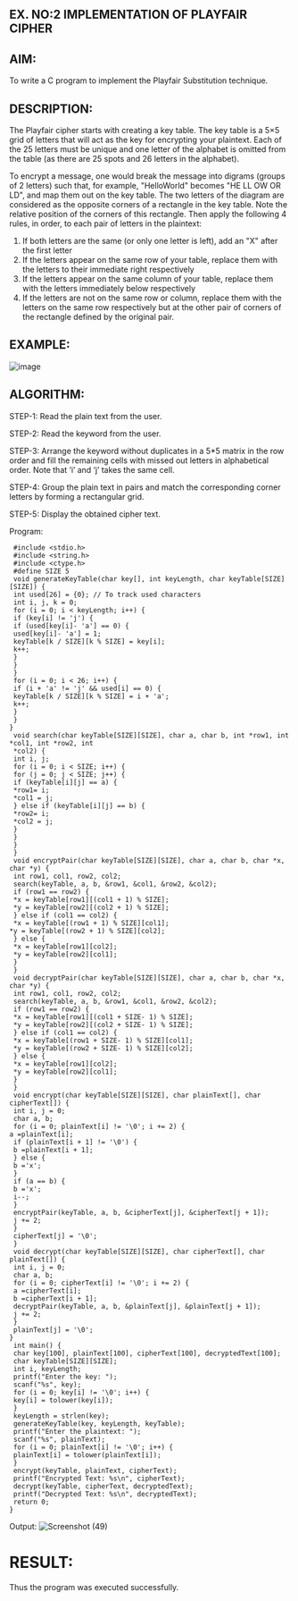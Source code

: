 ## EX. NO:2 IMPLEMENTATION OF PLAYFAIR CIPHER


## AIM:
 
To write a C program to implement the Playfair Substitution technique.

## DESCRIPTION:

The Playfair cipher starts with creating a key table. The key table is a 5×5 grid of letters that will act as the key for encrypting your plaintext. Each of the 25 letters must be unique and one letter of the alphabet is omitted from the table (as there are 25 spots and 26 letters in the alphabet).

To encrypt a message, one would break the message into digrams (groups of 2 letters) such that, for example, "HelloWorld" becomes "HE LL OW OR LD", and map them out on the key table. The two letters of the diagram are considered as the opposite corners of a rectangle in the key table. Note the relative position of the corners of this rectangle. Then apply the following 4 rules, in order, to each pair of letters in the plaintext:
1.	If both letters are the same (or only one letter is left), add an "X" after the first letter
2.	If the letters appear on the same row of your table, replace them with the letters to their immediate right respectively
3.	If the letters appear on the same column of your table, replace them with the letters immediately below respectively
4.	If the letters are not on the same row or column, replace them with the letters on the same row respectively but at the other pair of corners of the rectangle defined by the original pair.
## EXAMPLE:
![image](https://github.com/Hemamanigandan/EX-NO-2-/assets/149653568/e6858d4f-b122-42ba-acdb-db18ec2e9675)


## ALGORITHM:

STEP-1: Read the plain text from the user.

STEP-2: Read the keyword from the user.

STEP-3: Arrange the keyword without duplicates in a 5*5 matrix in the row order and fill the remaining cells with missed out letters in alphabetical order. Note that ‘i’ and ‘j’ takes the same cell.

STEP-4: Group the plain text in pairs and match the corresponding corner letters by forming a rectangular grid.

STEP-5: Display the obtained cipher text.


Program:

```
 #include <stdio.h>
 #include <string.h>
 #include <ctype.h>
 #define SIZE 5
 void generateKeyTable(char key[], int keyLength, char keyTable[SIZE][SIZE]) {
 int used[26] = {0}; // To track used characters
 int i, j, k = 0;
 for (i = 0; i < keyLength; i++) {
 if (key[i] != 'j') {
 if (used[key[i]- 'a'] == 0) {
 used[key[i]- 'a'] = 1;
 keyTable[k / SIZE][k % SIZE] = key[i];
 k++;
 }
 }
 }
 for (i = 0; i < 26; i++) {
 if (i + 'a' != 'j' && used[i] == 0) {
 keyTable[k / SIZE][k % SIZE] = i + 'a';
 k++;
 }
 }
}
 void search(char keyTable[SIZE][SIZE], char a, char b, int *row1, int *col1, int *row2, int
 *col2) {
 int i, j;
 for (i = 0; i < SIZE; i++) {
 for (j = 0; j < SIZE; j++) {
 if (keyTable[i][j] == a) {
 *row1= i;
 *col1 = j;
 } else if (keyTable[i][j] == b) {
 *row2= i;
 *col2 = j;
 }
 }
 }
 }
 void encryptPair(char keyTable[SIZE][SIZE], char a, char b, char *x, char *y) {
 int row1, col1, row2, col2;
 search(keyTable, a, b, &row1, &col1, &row2, &col2);
 if (row1 == row2) {
 *x = keyTable[row1][(col1 + 1) % SIZE];
 *y = keyTable[row2][(col2 + 1) % SIZE];
 } else if (col1 == col2) {
 *x = keyTable[(row1 + 1) % SIZE][col1];
*y = keyTable[(row2 + 1) % SIZE][col2];
 } else {
 *x = keyTable[row1][col2];
 *y = keyTable[row2][col1];
 }
 }
 void decryptPair(char keyTable[SIZE][SIZE], char a, char b, char *x, char *y) {
 int row1, col1, row2, col2;
 search(keyTable, a, b, &row1, &col1, &row2, &col2);
 if (row1 == row2) {
 *x = keyTable[row1][(col1 + SIZE- 1) % SIZE];
 *y = keyTable[row2][(col2 + SIZE- 1) % SIZE];
 } else if (col1 == col2) {
 *x = keyTable[(row1 + SIZE- 1) % SIZE][col1];
 *y = keyTable[(row2 + SIZE- 1) % SIZE][col2];
 } else {
 *x = keyTable[row1][col2];
 *y = keyTable[row2][col1];
 }
 }
 void encrypt(char keyTable[SIZE][SIZE], char plainText[], char cipherText[]) {
 int i, j = 0;
 char a, b;
 for (i = 0; plainText[i] != '\0'; i += 2) {
a =plainText[i];
 if (plainText[i + 1] != '\0') {
 b =plainText[i + 1];
 } else {
 b ='x';
 }
 if (a == b) {
 b ='x';
 i--;
 }
 encryptPair(keyTable, a, b, &cipherText[j], &cipherText[j + 1]);
 j += 2;
 }
 cipherText[j] = '\0';
 }
 void decrypt(char keyTable[SIZE][SIZE], char cipherText[], char plainText[]) {
 int i, j = 0;
 char a, b;
 for (i = 0; cipherText[i] != '\0'; i += 2) {
 a =cipherText[i];
 b =cipherText[i + 1];
 decryptPair(keyTable, a, b, &plainText[j], &plainText[j + 1]);
 j += 2;
 }
 plainText[j] = '\0';
}
 int main() {
 char key[100], plainText[100], cipherText[100], decryptedText[100];
 char keyTable[SIZE][SIZE];
 int i, keyLength;
 printf("Enter the key: ");
 scanf("%s", key);
 for (i = 0; key[i] != '\0'; i++) {
 key[i] = tolower(key[i]);
 }
 keyLength = strlen(key);
 generateKeyTable(key, keyLength, keyTable);
 printf("Enter the plaintext: ");
 scanf("%s", plainText);
 for (i = 0; plainText[i] != '\0'; i++) {
 plainText[i] = tolower(plainText[i]);
 }
 encrypt(keyTable, plainText, cipherText);
 printf("Encrypted Text: %s\n", cipherText);
 decrypt(keyTable, cipherText, decryptedText);
 printf("Decrypted Text: %s\n", decryptedText);
 return 0;
}
```

Output:
![Screenshot (49)](https://github.com/user-attachments/assets/d0418966-4e8a-474d-b2b3-b7dcda4d705d)

# RESULT:

Thus the program was executed successfully.
